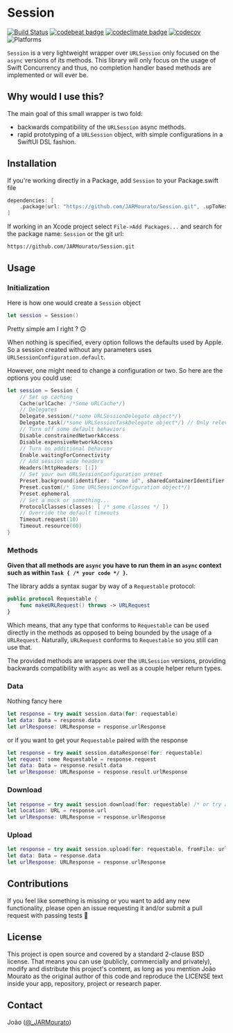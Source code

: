 # Session

[![Build Status][build status badge]][build status]
[![codebeat badge][codebeat status badge]][codebeat status]
[![codeclimate badge][codeclimate status badge]][codeclimate status]
[![codecov][codecov status badge]][codecov status]
![Platforms][platforms badge]

`Session` is a very lightweight wrapper over `URLSession` only focused on the `async` versions of its methods. This library will only focus on the usage of Swift Concurrency and thus, no completion handler based methods are implemented or will ever be.

## Why would I use this?

The main goal of this small wrapper is two fold:

- backwards compatibility of the `URLSession` async methods.
- rapid prototyping of a `URLSession` object, with simple configurations in a SwiftUI DSL fashion.


## Installation

If you're working directly in a Package, add `Session` to your Package.swift file

```swift
dependencies: [
    .package(url: "https://github.com/JARMourato/Session.git", .upToNextMajor(from: "1.0.0")),
]
```

If working in an Xcode project select `File->Add Packages...` and search for the package name: `Session` or the git url:

`https://github.com/JARMourato/Session.git`

## Usage

### Initialization 

Here is how one would create a `Session` object 

```swift
let session = Session()
```

Pretty simple am I right ? 🙃

When nothing is specified, every option follows the defaults used by Apple. So a session created without any parameters uses `URLSessionConfiguration.default`. 


However, one might need to change a configuration or two. So here are the options you could use: 

```swift
let session = Session {
	// Set up caching
	Cache(urlCache: /*Some URLCache*/)
	// Delegates       
	Delegate.session(/*some URLSessionDelegate object*/) 
	Delegate.task(/*some URLSessionTaskDelegate object*/) // Only relevant for iOS 15 and above.
	// Turn off some default behaviors
	Disable.constrainedNetworkAccess
	Disable.expensiveNetworkAccess
	// Turn on additional behavior
	Enable.waitingForConnectivity
	// Add session wide headers         
	Headers(httpHeaders: [:])
	// Set your own URLSessionConfiguration preset
	Preset.background(identifier: "some id", sharedContainerIdentifier: "optional shared container id", isDiscretionary: false /* default is true */)
	Preset.custom(/* Some URLSessionConfiguration object*/) 
	Preset.ephemeral
	// Set a mock or something... 
	ProtocolClasses(classes: [ /* some classes */ ])
	// Override the default timeouts
	Timeout.request(10)
	Timeout.resource(60)
}
```

### Methods

**Given that all methods are `async` you have to run them in an `async` context such as within `Task { /* your code */ }`.**

The library adds a syntax sugar by way of a `Requestable` protocol: 

```swift
public protocol Requestable {
    func makeURLRequest() throws -> URLRequest
}
```

Which means, that any type that conforms to `Requestable` can be used directly in the methods as opposed to being bounded by the usage of a `URLRequest`. Naturally, `URLRequest` conforms to `Requestable` so you still can use that. 

The provided methods are wrappers over the `URLSession` versions, providing backwards compatibility with `async` as well as a couple helper return types. 

### Data

Nothing fancy here

```swift
let response = try await session.data(for: requestable) 
let data: Data = response.data
let urlResponse: URLResponse = response.urlResponse
```

or if you want to get your `Requestable` paired with the response

```swift
let response = try await session.dataResponse(for: requestable) 
let request: some Requestable = response.request
let data: Data = response.result.data
let urlResponse: URLResponse = response.result.urlResponse
```

### Download

```swift
let response = try await session.download(for: requestable) /* or try await session.download(resumeFrom: data)  */
let location: URL = response.url
let urlResponse: URLResponse = response.urlResponse
```

### Upload

```swift
let response = try await session.upload(for: requestable, fromFile: url) /* or try await session.upload(for: requestable, fromData: data)  */
let data: Data = response.data
let urlResponse: URLResponse = response.urlResponse
```

## Contributions

If you feel like something is missing or you want to add any new functionality, please open an issue requesting it and/or submit a pull request with passing tests 🙌

## License

This project is open source and covered by a standard 2-clause BSD license. That means you can use (publicly, commercially and privately), modify and distribute this project's content, as long as you mention João Mourato as the original author of this code and reproduce the LICENSE text inside your app, repository, project or research paper.

## Contact

João ([@_JARMourato](https://twitter.com/_JARMourato))

[build status]: https://github.com/JARMourato/Session/actions?query=workflow%3ACI
[build status badge]: https://github.com/JARMourato/Session/workflows/CI/badge.svg
[codebeat status]: https://codebeat.co/projects/github-com-jarmourato-session-main
[codebeat status badge]: https://codebeat.co/badges/a209283f-2c79-4515-8a8b-c09c59fabb9a
[codeclimate status]: https://codeclimate.com/github/JARMourato/Session/maintainability
[codeclimate status badge]: https://api.codeclimate.com/v1/badges/acf483a14e7a38c9fc43/maintainability
[codecov status]: https://codecov.io/gh/JARMourato/Session
[codecov status badge]: https://codecov.io/gh/JARMourato/Session/branch/main/graph/badge.svg?token=XAHCCI1JNM
[platforms badge]: https://img.shields.io/static/v1?label=Platforms&message=iOS%20|%20macOS%20|%20tvOS%20|%20watchOS%20&color=brightgreen
